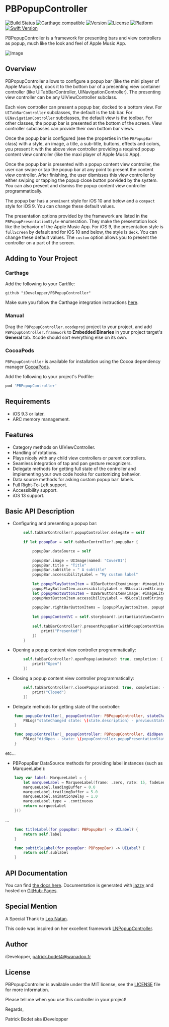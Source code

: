 # PBPopupController

[![Build Status](https://travis-ci.org/iDevelopper/PBPopupController.svg?branch=master)](https://travis-ci.org/iDevelopper/PBPopupController)
[![Carthage compatible](https://img.shields.io/badge/Carthage-compatible-4BC51D.svg?style=flat)](https://github.com/Carthage/Carthage)
[![Version](https://img.shields.io/cocoapods/v/PBPopupController.svg?style=flat)](http://cocoapods.org/pods/PBPopupController)
[![License](https://img.shields.io/cocoapods/l/PBPopupController.svg?style=flat)](https://github.com/iDevelopper/PBPopupController/blob/master/LICENSE)
[![Platform](https://img.shields.io/cocoapods/p/PBPopupController.svg?style=flat)](http://cocoapods.org/pods/PBPopupController)
[![Swift Version](https://img.shields.io/badge/language-swift%205.0-brightgreen.svg)](https://developer.apple.com/swift) 
 
PBPopupController is a framework for presenting bars and view controllers as popup, much like the look and feel of Apple Music App.

![Image](https://raw.githubusercontent.com/iDevelopper/PBPopupController/master/PBPopupController/Assets/iTunesArtwork.png)


## Overview

PBPopupController allows to configure a popup bar (like the mini player of Apple Music App), dock it to the bottom bar of a presenting view container controller (like UITabBarController, UINavigationController). The presenting view controller can be any UIViewController subclass.

Each view controller can present a popup bar, docked to a bottom view. For `UITabBarController` subclasses, the default is the tab bar. For `UINavigationController` subclasses, the default view is the toolbar. For other classes, the popup bar is presented at the bottom of the screen. View controller subclasses can provide their own bottom bar views.

Once the popup bar is configured (see the properties in the `PBPopupBar` class) with a style, an image, a title, a sub-title, buttons, effects and colors, you present it with the above view controller providing a required popup content view controller (like the maxi player of Apple Music App).

Once the popup bar is presented with a popup content view controller, the user can swipe or tap the popup bar at any point to present the content view controller. After finishing, the user dismisses this view controller by either swiping or tapping the popup close button porvided by the system.
 
You can also present and dismiss the popup content view controller programmatically.

The popup bar has a `prominent` style for iOS 10 and below and a `compact` style for iOS 9. You can change these default values.

The presentation options provided by the framework are listed in the `PBPopupPresentationStyle` enumeration. They make the presentation look like the behavior of the Apple Music App. For iOS 9, the presentation style is `fullScreen` by default and for iOS 10 and below, the style is `deck`. You can change these default values. The `custom` option allows you to present the controller on a part of the screen.

## Adding to Your Project

### Carthage

Add the following to your Cartfile:

```github "iDevelopper/PBPopupController"```

Make sure you follow the Carthage integration instructions [here](https://github.com/Carthage/Carthage#if-youre-building-for-ios-tvos-or-watchos).

### Manual

Drag the `PBPopupController.xcodeproj` project to your project, and add `PBPopupController.framework` to **Embedded Binaries** in your project target's **General** tab. Xcode should sort everything else on its own.

### CocoaPods

`PBPopupController` is available for installation using the Cocoa dependency manager [CocoaPods](http://cocoapods.org/). 

Add the following to your project's Podfile:
```ruby
pod 'PBPopupController'
```

## Requirements

* iOS 9.3 or later.
* ARC memory management.

## Features

* Category methods on UIViewController.
* Handling of rotations.
* Plays nicely with any child view controllers or parent controllers.
* Seamless integration of tap and pan gesture recognizers.
* Delegate methods for getting full state of the controller and implementing your own code hooks for customizing behavior.
* Data source methods for asking custom popup bar' labels.
* Full Right-To-Left support.
* Accessibility support.
* iOS 13 support.

## Basic API Description

* Configuring and presenting a popup bar:
```Swift
        self.tabBarController?.popupController.delegate = self
        
        if let popupBar = self.tabBarController?.popupBar {

            popupBar.dataSource = self
            
            popupBar.image = UIImage(named: "Cover01")
            popupBar.title = "Title"
            popupBar.subtitle = " A subtitle"
            popupBar.accessibilityLabel = "My custom label"
            
            let popupPlayButtonItem = UIBarButtonItem(image: #imageLiteral(resourceName: "play-small"), style: .plain, target: self, action: #selector(playPauseAction(_:)))
            popupPlayButtonItem.accessibilityLabel = NSLocalizedString("Play", comment: "")
            let popupNextButtonItem = UIBarButtonItem(image: #imageLiteral(resourceName: "next-small"), style: .plain, target: self, action: #selector(nextAction(_:)))
            popupNextButtonItem.accessibilityLabel = NSLocalizedString("Next track", comment: "")
            
            popupBar.rightBarButtonItems = [popupPlayButtonItem, popupNextButtonItem]
            
            let popupContentVC = self.storyboard?.instantiateViewController(withIdentifier: "PopupContentViewController") as? PopupContentViewController
            
            self.tabBarController?.presentPopupBar(withPopupContentViewController: popupContentVC, animated: true, completion: {
                print("Presented")
            })
        }
```
* Opening a popup content view controller programmatically:
```Swift
        self.tabBarController?.openPopup(animated: true, completion: {
            print("Open")
        })
```
* Closing a popup content view controller programmatically:
```Swift
        self.tabBarController?.closePopup(animated: true, completion: {
            print("Closed")
        })
```
* Delegate methods for getting state of the controller:
```Swift
    func popupController(_ popupController: PBPopupController, stateChanged state: PBPopupPresentationState, previousState: PBPopupPresentationState) {
        PBLog("stateChanged state: \(state.description) - previousState: \(previousState.description)")
    }
```
```Swift
    func popupController(_ popupController: PBPopupController, didOpen popupContentViewController: UIViewController) {
        PBLog("didOpen - state: \(popupController.popupPresentationState.description)")
    }
```
etc...


* PBPopupBar DataSource methods for providing label instances (such as MarqueeLabel):
```Swift
    lazy var label: MarqueeLabel = {
        let marqueeLabel = MarqueeLabel(frame: .zero, rate: 15, fadeLength: 10)
        marqueeLabel.leadingBuffer = 0.0
        marqueeLabel.trailingBuffer = 5.0
        marqueeLabel.animationDelay = 1.0
        marqueeLabel.type = .continuous
        return marqueeLabel
    }()
```
...
```Swift
    func titleLabel(for popupBar: PBPopupBar) -> UILabel? {
        return self.label
    }
```
```Swift
    func subtitleLabel(for popupBar: PBPopupBar) -> UILabel? {
        return self.sublabel
    }
```

## API Documentation

You can find [the docs here](http://iDevelopper.github.io/PBPopupController/). Documentation is generated with [jazzy](https://github.com/realm/jazzy) and hosted on [GitHub-Pages](https://pages.github.com).

## Special Mention

A Special Thank to [Leo Natan](https://github.com/LeoNatan).

This code was inspired on her excellent framework [LNPopupController](https://github.com/LeoNatan/LNPopupController).

## Author

iDevelopper, patrick.bodet4@wanadoo.fr

## License

PBPopupController is available under the MIT license, see the [LICENSE](https://github.com/iDevelopper/PBPopupController/blob/master/LICENSE) file for more information.

Please tell me when you use this controller in your project!

Regards,

Patrick Bodet aka iDevelopper

